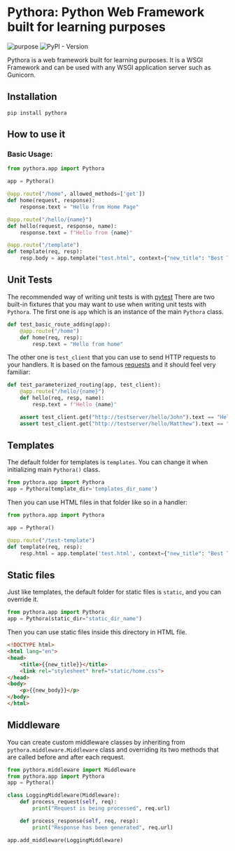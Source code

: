 # Pythora: Python Web Framework built for learning purposes

![purpose](https://img.shields.io/badge/purpose-learning-green)
![PyPI - Version](https://img.shields.io/pypi/v/pythora)

Pythora is a web framework built for learning purposes.
It is a WSGI Framework and can be used with any WSGI application server such as Gunicorn.

## Installation
```shell
pip install pythora
```

## How to use it

### Basic Usage:

```python
from pythora.app import Pythora

app = Pythora()

@app.route("/home", allowed_methods=['get'])
def home(request, response):
    response.text = "Hello from Home Page"

@app.route("/hello/{name}")
def hello(request, response, name):
    response.text = f"Hello from {name}"

@app.route("/template")
def template(req, resp):
    resp.body = app.template("test.html", context={"new_title": "Best Title", "new_body": "Best Body"})
```

## Unit Tests

The recommended way of writing unit tests is with [pytest](https://docs.pytest.org/en/stable/)
There are two built-in fixtures that you may want to use when writing unit tests with `Pythora`.
The first one is `app` which is an instance of the main `Pythora` class.

```python
def test_basic_route_adding(app):
    @app.route("/home")
    def home(req, resp):
        resp.text = "Hello from home"
```

The other one is `test_client` that you can use to send HTTP requests to your handlers. 
It is based on the famous [requests](https://requests.readthedocs.io/en/latest/) and it should feel very familiar:

```python
def test_parameterized_routing(app, test_client):
    @app.route("/hello/{name}")
    def hello(req, resp, name):
        resp.text = f"Hello {name}"

    assert test_client.get("http://testserver/hello/John").text == "Hello John"
    assert test_client.get("http://testserver/hello/Matthew").text == "Hello Matthew"
```

## Templates

The default folder for templates is `templates`. You can change it when initializing main `Pythora()` class.

```python
from pythora.app import Pythora
app = Pythora(template_dir='templates_dir_name')
```

Then you can use HTML files in that folder like so in a handler:

```python
from pythora.app import Pythora

app = Pythora()

@app.route("/test-template")
def template(req, resp):
    resp.html = app.template('test.html', context={"new_title": "Best Title", "new_body": "Best body "})
```

## Static files

Just like templates, the default folder for static files is `static`, and you can override it.

```python
from pythora.app import Pythora
app = Pythora(static_dir="static_dir_name")
```

Then you can use static files inside this directory in HTML file.

```html
<!DOCTYPE html>
<html lang="en">
<head>
    <title>{{new_title}}</title>
    <link rel="stylesheet" href="static/home.css">
</head>
<body>
    <p>{{new_body}}</p>
</body>
</html>
```


## Middleware

You can create custom middleware classes by inheriting from `pythora.middleware.Middleware` class
and overriding its two methods that are called before and after each request.

```python
from pythora.middleware import Middleware
from pythora.app import Pythora
app = Pythora()

class LoggingMiddleware(Middleware):
    def process_request(self, req):
        print("Request is being processed", req.url)

    def process_response(self, req, resp):
        print("Response has been generated", req.url)

app.add_middleware(LoggingMiddleware)
```
